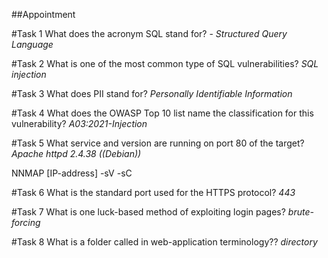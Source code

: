 
##Appointment 

#Task 1
What does the acronym SQL stand for? - 
*Structured Query Language*

#Task 2
What is one of the most common type of SQL vulnerabilities?
*SQL injection*

#Task 3
What does PII stand for?
*Personally Identifiable Information*

#Task 4
What does the OWASP Top 10 list name the classification for this vulnerability?
*A03:2021-Injection*

#Task 5
What service and version are running on port 80 of the target? 
*Apache httpd 2.4.38 ((Debian))*

NNMAP [IP-address] -sV -sC

#Task 6
What is the standard port used for the HTTPS protocol?
*443*

#Task 7
What is one luck-based method of exploiting login pages?
*brute-forcing*

#Task 8
What is a folder called in web-application terminology??
*directory*
